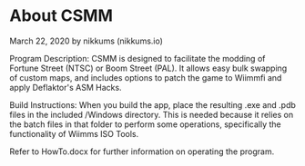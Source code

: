 # About CSMM
March 22, 2020 
by nikkums (nikkums.io)

Program Description:
CSMM is designed to facilitate the modding of Fortune Street (NTSC) or Boom Street (PAL). It allows easy bulk 
swapping of custom maps, and includes options to patch the game to Wiimmfi and apply Deflaktor's ASM Hacks.

Build Instructions:
When you build the app, place the resulting .exe and .pdb files in the included /Windows directory. 
This is needed because it relies on the batch files in that folder to perform some operations, specifically 
the functionality of Wiimms ISO Tools.

Refer to HowTo.docx for further information on operating the program.
